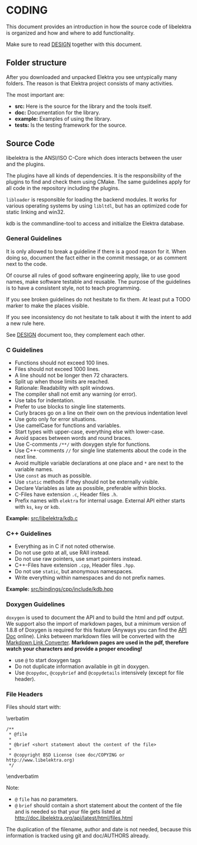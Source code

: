 # CODING #

This document provides an introduction in how the source code of
libelektra is organized and how and where to add functionality.

Make sure to read [DESIGN](DESIGN.md) together with this document.

## Folder structure ##

After you downloaded and unpacked Elektra you see untypically many
folders. The reason is that Elektra project consists of many activities.

The most important are:

 * **src:** Here is the source for the library and the tools itself.
 * **doc:** Documentation for the library.
 * **example:** Examples of using the library.
 * **tests:** Is the testing framework for the source.

## Source Code ##

libelektra is the ANSI/ISO C-Core which does interacts between the user
and the plugins.

The plugins have all kinds of dependencies. It is the responsibility of
the plugins to find and check them using CMake. The same guidelines
apply for all code in the repository including the plugins.

`libloader` is responsible for loading the backend modules. It works for
various operating systems by using `libltdl`, but has an optimized code
for static linking and win32.

kdb is the commandline-tool to access and initialize the Elektra database.

### General Guidelines ###

It is only allowed to break a guideline if there is a good reason
for it. When doing so, document the fact either in the commit message,
or as comment next to the code.

Of course all rules of good software engineering apply, like to
use good names, make software testable and reusable.
The purpose of the guidelines is to have a consistent
style, not to teach programming.

If you see broken guidelines do not hesitate to fix them. At least put a
TODO marker to make the places visible.

If you see inconsistency do not hesitate to talk about it with the
intent to add a new rule here.

See [DESIGN](DESIGN.md) document too, they complement each other.


### C Guidelines ###

 * Functions should not exceed 100 lines.
 * Files should not exceed 1000 lines.
 * A line should not be longer then 72 characters.
 * Split up when those limits are reached.
 * Rationale: Readability with split windows.
 * The compiler shall not emit any warning (or error).
 * Use tabs for indentation.
 * Prefer to use blocks to single line statements.
 * Curly braces go on a line on their own on the previous indentation level
 * Use goto only for error situations.
 * Use camelCase for functions and variables.
 * Start types with upper-case, everything else with lower-case.
 * Avoid spaces between words and round braces.
 * Use C-comments `/**/` with doxygen style for functions.
 * Use C++-comments `//` for single line statements about the code in the
next line.
 * Avoid multiple variable declarations at one place and `*` are next to the
variable names.
 * Use `const` as much as possible.
 * Use `static` methods if they should not be externally visible.
 * Declare Variables as late as possible, preferable within blocks.
 * C-Files have extension `.c`, Header files `.h`.
 * Prefix names with `elektra` for internal usage. External API either starts
with `ks`, `key` or `kdb`.

**Example:** [src/libelektra/kdb.c](../src/libelektra/kdb.c)


### C++ Guidelines ###

 * Everything as in C if not noted otherwise.
 * Do not use goto at all, use RAII instead.
 * Do not use raw pointers, use smart pointers instead.
 * C++-Files have extension `.cpp`, Header files `.hpp`.
 * Do not use `static`, but anonymous namespaces.
 * Write everything within namespaces and do not prefix names.

**Example:** [src/bindings/cpp/include/kdb.hpp](http://libelektra.org/tree/master/src/bindings/cpp/include/kdb.hpp)


### Doxygen Guidelines ###

`doxygen` is used to document the API and to build the html and pdf output.
We support also the import of markdown pages, but a minimum version of 1.8.8
of Doxygen is required for this feature (Anyways you can find the
[API Doc](http://doc.libelektra.org/api/latest/html/) online).
Links between markdown files will be converted with the
[Markdown Link Converter](markdownlinkconverter/README.md).
**Markdown pages are used in the pdf, therefore watch your characters and
provide a proper encoding!**

 * use `@` to start doxygen tags
 * Do not duplicate information available in git in doxygen.
 * Use `@copydoc`, `@copybrief` and `@copydetails` intensively (except for file header).

### File Headers ###

Files should start with:

\verbatim

	/**
	 * @file
	 *
	 * @brief <short statement about the content of the file>
	 *
	 * @copyright BSD License (see doc/COPYING or http://www.libelektra.org)
	 */
	

\endverbatim

Note:

- `@` `file` has *no* parameters.
- `@` `brief` should contain a short statement about the content of the file and is needed
  so that your file gets listed at http://doc.libelektra.org/api/latest/html/files.html

The duplication of the filename, author and date is not needed, because
this information is tracked using git and doc/AUTHORS already.
